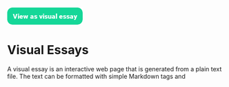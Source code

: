 <a href="https://visual-essays.app"><img src="images/ve-button.png"></a>

<param ve-config title="Visual Essays"author="Ron" banner="images/header2.jpg">
       
# Visual Essays

A visual essay is an interactive web page that is generated from a plain text file.  The text can be formatted with simple Markdown tags and 
<!--stackedit_data:
eyJoaXN0b3J5IjpbMTI1NDUzODU2NF19
-->